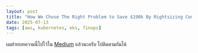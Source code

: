 ```yaml
---
layout: post
title: "How We Chose The Right Problem to Save $190k By Rightsizing Compute Instance"
date: 2025-07-13
tags: [aws, kubernetes, eks, finops]
---
```


ผมย้ายบทความนี้ไปไว้ใน [Medium](https://medium.com/nontechcompany/how-we-chose-the-right-problem-to-save-190k-by-rightsizing-compute-instance-ab80ffa20ef7) แล้วนะครับ ไปติดตามกันได้
